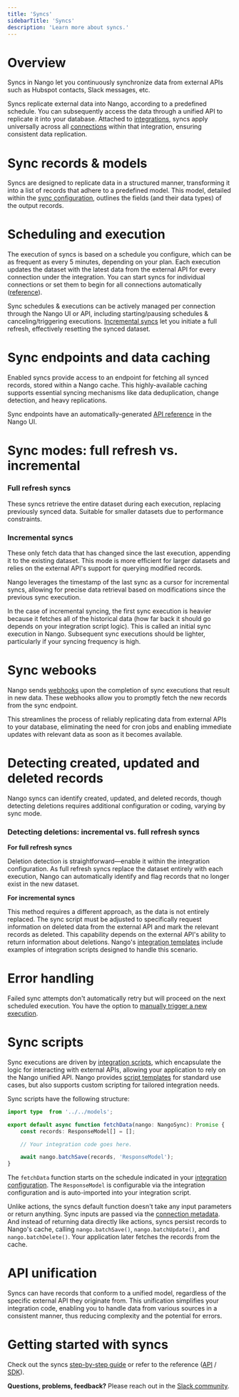 ```yaml
---
title: 'Syncs'
sidebarTitle: 'Syncs'
description: 'Learn more about syncs.'
---
```


# Overview

Syncs in Nango let you continuously synchronize data from external APIs such as Hubspot contacts, Slack messages, etc.

Syncs replicate external data into Nango, according to a predefined schedule. You can subsequently access the data through a unified API to replicate it into your database. Attached to [integrations](/understand/concepts/integrations), syncs apply universally across all [connections](/understand/concepts/connections) within that integration, ensuring consistent data replication.

# Sync records & models
Syncs are designed to replicate data in a structured manner, transforming it into a list of records that adhere to a predefined model. This model, detailed within the [sync configuration](/understand/concepts/scripts#integration-configuration), outlines the fields (and their data types) of the output records.

# Scheduling and execution
The execution of syncs is based on a schedule you configure, which can be as frequent as every 5 minutes, depending on your plan. Each execution updates the dataset with the latest data from the external API for every connection under the integration. You can start syncs for individual connections or set them to begin for all connections automatically ([reference](/reference/integration-configuration#adding-a-sync)).

Sync schedules & executions can be actively managed per connection through the Nango UI or API, including starting/pausing schedules & canceling/triggering executions. [Incremental syncs](#incremental-syncs) let you initiate a full refresh, effectively resetting the synced dataset.

# Sync endpoints and data caching
Enabled syncs provide access to an endpoint for fetching all synced records, stored within a Nango cache. This highly-available caching supports essential syncing mechanisms like data deduplication, change detection, and heavy replications.

Sync endpoints have an automatically-generated [API reference](/understand/concepts/integrations#configuration-details) in the Nango UI. 

# Sync modes: full refresh vs. incremental

### Full refresh syncs

These syncs retrieve the entire dataset during each execution, replacing previously synced data. Suitable for smaller datasets due to performance constraints.

### Incremental syncs

These only fetch data that has changed since the last execution, appending it to the existing dataset. This mode is more efficient for larger datasets and relies on the external API's support for querying modified records.

Nango leverages the timestamp of the last sync as a cursor for incremental syncs, allowing for precise data retrieval based on modifications since the previous sync execution.

In the case of incremental syncing, the first sync execution is heavier because it fetches all of the historical data (how far back it should go depends on your integration script logic). This is called an initial sync execution in Nango. Subsequent sync executions should be lighter, particularly if your syncing frequency is high.

# Sync webooks

Nango sends [webhooks](/understand/concepts/webhooks) upon the completion of sync executions that result in new data. These webhooks allow you to promptly fetch the new records from the sync endpoint. 

This streamlines the process of reliably replicating data from external APIs to your database, eliminating the need for cron jobs and enabling immediate updates with relevant data as soon as it becomes available.

# Detecting created, updated and deleted records

Nango syncs can identify created, updated, and deleted records, though detecting deletions requires additional configuration or coding, varying by sync mode.

### Detecting deletions: incremental vs. full refresh syncs

**For full refresh syncs**

Deletion detection is straightforward—enable it within the integration configuration. As full refresh syncs replace the dataset entirely with each execution, Nango can automatically identify and flag records that no longer exist in the new dataset.

**For incremental syncs**

This method requires a different approach, as the data is not entirely replaced. The sync script must be adjusted to specifically request information on deleted data from the external API and mark the relevant records as deleted. This capability depends on the external API's ability to return information about deletions. Nango's [integration templates](/understand/concepts/templates) include examples of integration scripts designed to handle this scenario.

# Error handling
Failed sync attempts don't automatically retry but will proceed on the next scheduled execution. You have the option to [manually trigger a new execution](#scheduling-and-execution). 

# Sync scripts

Sync executions are driven by [integration scripts](/understand/concepts/scripts), which encapsulate the logic for interacting with external APIs, allowing your application to rely on the Nango unified API. Nango provides [script templates](/understand/concepts/templates) for standard use cases, but also supports custom scripting for tailored integration needs.

Sync scripts have the following structure:

```typescript
import type  from '../../models';

export default async function fetchData(nango: NangoSync): Promise {
    const records: ResponseModel[] = [];

    // Your integration code goes here.

    await nango.batchSave(records, 'ResponseModel');
}
```

The `fetchData` function starts on the schedule indicated in your [integration configuration](/understand/concepts/scripts#integration-configuration). The `ResponseModel` is configurable via the integration configuration and is auto-imported into your integration script.

Unlike actions, the syncs default function doesn't take any input parameters or return anything. Sync inputs are passed via the [connection metadata](/understand/concepts/connections#connection-metadata). And instead of returning data directly like actions, syncs persist records to Nango's cache, calling `nango.batchSave()`, `nango.batchUpdate()`, and `nango.batchDelete()`. Your application later fetches the records from the cache. 

# API unification

Syncs can have records that conform to a unified model, regardless of the specific external API they originate from. This unification simplifies your integration code, enabling you to handle data from various sources in a consistent manner, thus reducing complexity and the potential for errors.

# Getting started with syncs

Check out the syncs [step-by-step guide](/integrate/guides/sync-data-from-an-api) or refer to the reference ([API](/reference/api/sync/records-list) / [SDK](/reference/sdks/node#syncs)).


**Questions, problems, feedback?** Please reach out in the [Slack community](https://nango.dev/slack).

